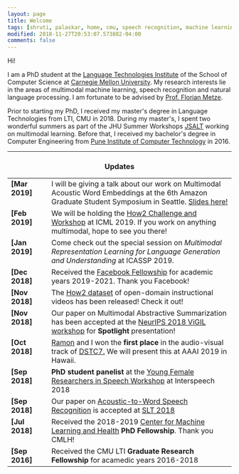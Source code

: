 ```yaml
---
layout: page
title: Welcome
tags: [shruti, palaskar, home, cmu, speech recognition, machine learning, natural language processing, graduate, carnegie mellon]
modified: 2018-11-27T20:53:07.573882-04:00
comments: false
---
```


Hi!

I am a PhD student at the [Language Technologies Institute](http://www.lti.cs.cmu.edu/) of the School of Computer Science at [Carnegie Mellon University](http://www.cmu.edu/). My research interests lie in the areas of multimodal machine learning, speech recognition and natural language processing. I am fortunate to be advised by [Prof. Florian Metze](http://www.cs.cmu.edu/~fmetze/interACT/Home.html).

Prior to starting my PhD, I received my master's degree in Language Technologies from LTI, CMU in 2018. During my master's, I spent two wonderful summers as part of the JHU Summer Workshops [JSALT](https://www.clsp.jhu.edu/workshops/18-workshop/) working on multimodal learning. Before that, I received my bachelor's degree in Computer Engineering from [Pune Institute of Computer Technology](www.pict.edu) in 2016. 

----

<h3 align="center">Updates</h3>
<table class='news-table'>
    <col width="18%">
    <col width="82%">
    <tr>
        <td valign="top"><strong>[Mar 2019]</strong></td>
        <td>I will be giving a talk about our work on Multimodal Acoustic Word Embeddings at the 6th Amazon Graduate Student Symposium in Seattle. <a href="files/amazon-gradsymposium.pdf">Slides here!</a>
        </td>
    </tr>
    <tr>
        <td valign="top"><strong>[Feb 2019]</strong></td>
        <td>We will be holding the <a href="https://srvk.github.io/how2-dataset/icml2019-challenge.html">How2 Challenge and Workshop</a> at ICML 2019. If you work on anything multimodal, hope to see you there!
        </td>
    </tr>
    <tr>
        <td valign="top"><strong>[Jan 2019]</strong></td>
        <td>Come check out the special session on <i>Multimodal Representation Learning for Language Generation and Understanding</i> at ICASSP 2019.
        </td>
    </tr>
    <tr>
        <td valign="top"><strong>[Dec 2018]</strong></td>
        <td>Received the <a href="https://research.fb.com/programs/fellowship/">Facebook Fellowship</a> for academic years 2019-2021. Thank you Facebook!
        </td>
    </tr>
    <tr>
        <td valign="top"><strong>[Nov 2018]</strong></td>
        <td>The <a href="https://github.com/srvk/how2-dataset">How2 dataset</a> of open-domain instructional videos has been released! Check it out!
        </td>
    </tr>
    <tr>
        <td valign="top"><strong>[Nov 2018]</strong></td>
        <td>Our paper on Multimodal Abstractive Summarization has been accepted at the <a href="https://nips2018vigil.github.io">NeurIPS 2018 ViGIL workshop</a> for <b>Spotlight</b> presentation!</td>
    </tr>
    <tr>
        <td valign="top"><strong>[Oct 2018]</strong></td>
        <td><a href="http://www.cs.cmu.edu/~ramons/">Ramon</a> and I won the <b>first place</b> in the audio-visual track of <a href="http://workshop.colips.org/dstc7/">DSTC7.</a> We will present this at AAAI 2019 in Hawaii.</td>
    </tr>
    <tr>
        <td valign="top"><strong>[Sep 2018]</strong></td>
        <td> <b>PhD student panelist</b> at the <a href="https://sites.google.com/view/yfrsw2018/home">Young Female Researchers in Speech Workshop</a> at Interspeech 2018</td>
    </tr>
    <tr>
        <td valign="top"><strong>[Sep 2018]</strong></td>
        <td>Our paper on <a href="https://arxiv.org/abs/1807.09597">Acoustic-to-Word Speech Recognition</a> is accepted at <a href="http://www.slt2018.org">SLT 2018</a></td>
    </tr>
    <tr>
        <td valign="top"><strong>[Jul 2018]</strong></td>
        <td>Received the 2018-2019 <a href="https://www.cs.cmu.edu/cmlh-fellows_2018">Center for Machine Learning and Health</a> <b>PhD Fellowship</b>. Thank you CMLH!</td>
    </tr>
    <tr>
        <td valign="top"><strong>[Sep 2016]</strong></td>
        <td>Received the CMU LTI <b>Graduate Research Fellowship</b> for acamedic years 2016-2018</td>
    </tr>
</table>
